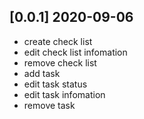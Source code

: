 ## [0.0.1] 2020-09-06 
- create check list
- edit check list infomation
- remove check list
- add task
- edit task status
- edit task infomation
- remove task
